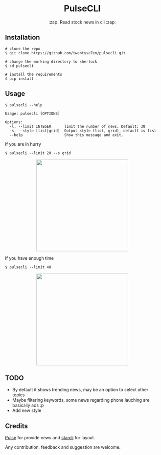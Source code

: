  <div align="center">
 <h1> PulseCLI </h1>
 </div>

<p align="center">
:zap: Read stock news in cli :zap:
</p>

## Installation

```console
# clone the repo
$ git clone https://github.com/twentyse7en/pulsecli.git

# change the working directory to sherlock
$ cd pulsecli

# install the requirements
$ pip install .
```

## Usage

```console
$ pulsecli --help

Usage: pulsecli [OPTIONS]

Options:
  -l, --limit INTEGER      limit the number of news. Default: 30
  -s, --style [list|grid]  Output style (list, grid), default is list
  --help                   Show this message and exit.
```

If you are in hurry

```console
$ pulsecli --limit 20 --s grid
```

<p align="center">
<img src="https://user-images.githubusercontent.com/59721339/127202639-7c2ed98d-e000-4ac5-8826-eb528da068bc.png" height=300>
</p>

If you have enough time

```console
$ pulsecli --limit 40
```

<p align="center">
<img src="https://user-images.githubusercontent.com/59721339/127203207-650d4d21-97d9-4bc6-94c1-837d92fd36eb.png" height=300>
</p>

## TODO
- By default it shows trending news, may be an option to select other topics
- Maybe filtering keywords, some news regarding phone lauching are basically ads :p
- Add new style

## Credits
[Pulse](https://pulse.zerodha.com/) for provide news and [starcli](https://github.com/hedyhli/starcli) for layout.

Any contribution, feedback and suggestion are welcome.
